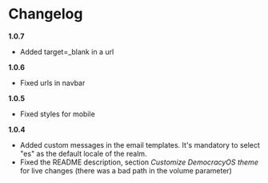 # Changelog

**1.0.7** 

- Added target=_blank in a url

**1.0.6** 

- Fixed urls in navbar

**1.0.5** 

- Fixed styles for mobile

**1.0.4** 

- Added custom messages in the email templates. It's mandatory to select "es" as the default locale of the realm.
- Fixed the README description, section _Customize DemocracyOS theme_ for live changes (there was a bad path in the volume parameter) 